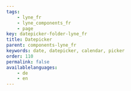 ```yaml
---
tags: 
    - lyne_fr
    - lyne_components_fr
    - page
key: datepicker-folder-lyne_fr
title: Datepicker
parent: components-lyne_fr
keywords: date, datepicker, calendar, picker
order: 110
permalink: false
availablelanguages: 
    - de
    - en
---
```

